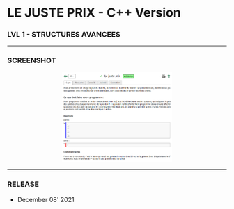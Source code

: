 # LE JUSTE PRIX - C++ Version
### LVL 1 - STRUCTURES AVANCEES

---
### **SCREENSHOT**

<div align="center">
    <img
        src="https://github.com/Ayckinn/CPP/blob/main/FRANCE_IOI/LEVEL_01/6_Structures_avancees/8_juste_prix/logo.png"
        alt="DEMO"
        style="width:50%">
</div>

---
### **RELEASE**

- December 08' 2021